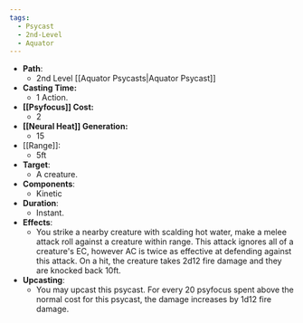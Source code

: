 ```yaml
---
tags:
  - Psycast
  - 2nd-Level
  - Aquator
---
```

- **Path**:
	- 2nd Level [[Aquator Psycasts|Aquator Psycast]]
- **Casting Time:**
	- 1 Action.
- **[[Psyfocus]] Cost:**
	- 2
- **[[Neural Heat]] Generation:**
	- 15
- [[Range]]:
	- 5ft
- **Target**:
	- A creature.
- **Components**:
	- Kinetic
- **Duration**:
	- Instant.
- **Effects**:
	- You strike a nearby creature with scalding hot water, make a melee attack roll against a creature within range. This attack ignores all of a creature's EC, however AC is twice as effective at defending against this attack. On a hit, the creature takes 2d12 fire damage and they are knocked back 10ft.
- **Upcasting**:
	- You may upcast this psycast. For every 20 psyfocus spent above the normal cost for this psycast, the damage increases by 1d12 fire damage.
